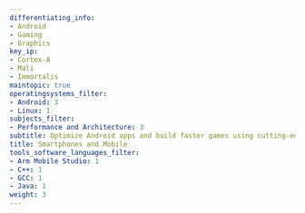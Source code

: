```yaml
---
differentiating_info:
- Android
- Gaming
- Graphics
key_ip:
- Cortex-A
- Mali
- Immortalis
maintopic: true
operatingsystems_filter:
- Android: 3
- Linux: 1
subjects_filter:
- Performance and Architecture: 3
subtitle: Optimize Android apps and build faster games using cutting-edge Arm tech
title: Smartphones and Mobile
tools_software_languages_filter:
- Arm Mobile Studio: 1
- C++: 1
- GCC: 1
- Java: 1
weight: 3
---
```

